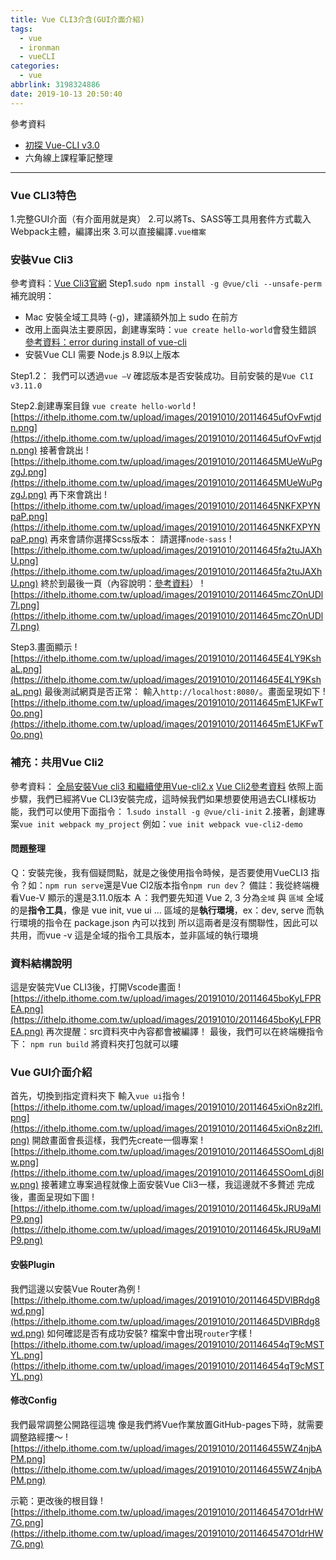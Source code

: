 ```yaml
---
title: Vue CLI3介含(GUI介面介紹)
tags:
  - vue
  - ironman
  - vueCLI
categories:
  - vue
abbrlink: 3198324886
date: 2019-10-13 20:50:40
---
```


參考資料
- [初探 Vue-CLI v3.0](https://kuro.tw/posts/2018/07/04/%E5%88%9D%E6%8E%A2-Vue-CLI-3-0/)
- 六角線上課程筆記整理
<!-- more -->
-----

### Vue CLI3特色
1.完整GUI介面（有介面用就是爽）
2.可以將Ts、SASS等工具用套件方式載入Webpack主體，編譯出來
3.可以直接編譯`.vue檔案`

### 安裝Vue Cli3
參考資料：[Vue Cli3官網](https://cli.vuejs.org/guide/installation.html)
Step1.`sudo npm install -g @vue/cli --unsafe-perm` 
補充說明：
- Mac 安裝全域工具時 (-g)，建議額外加上 sudo 在前方
- 改用上面與法主要原因，創建專案時：`vue create hello-world`會發生錯誤
[參考資料：error during install of vue-cli](https://github.com/vuejs/vue-cli/issues/3402)
- 安裝Vue CLI 需要 Node.js 8.9以上版本



Step1.2：
我們可以透過`vue —V`
確認版本是否安裝成功。目前安裝的是`Vue ClI v3.11.0`

Step2.創建專案目錄
`vue create hello-world`
![https://ithelp.ithome.com.tw/upload/images/20191010/20114645ufOvFwtjdn.png](https://ithelp.ithome.com.tw/upload/images/20191010/20114645ufOvFwtjdn.png)
接著會跳出
![https://ithelp.ithome.com.tw/upload/images/20191010/20114645MUeWuPgzgJ.png](https://ithelp.ithome.com.tw/upload/images/20191010/20114645MUeWuPgzgJ.png)
再下來會跳出
![https://ithelp.ithome.com.tw/upload/images/20191010/20114645NKFXPYNpaP.png](https://ithelp.ithome.com.tw/upload/images/20191010/20114645NKFXPYNpaP.png)
再來會請你選擇Scss版本：
請選擇`node-sass`
![https://ithelp.ithome.com.tw/upload/images/20191010/20114645fa2tuJAXhU.png](https://ithelp.ithome.com.tw/upload/images/20191010/20114645fa2tuJAXhU.png)
終於到最後一頁（內容說明：[參考資料](https://www.jianshu.com/p/fbcad30031c2)）
![https://ithelp.ithome.com.tw/upload/images/20191010/20114645mcZOnUDl7I.png](https://ithelp.ithome.com.tw/upload/images/20191010/20114645mcZOnUDl7I.png)

Step3.畫面顯示
![https://ithelp.ithome.com.tw/upload/images/20191010/20114645E4LY9KshaL.png](https://ithelp.ithome.com.tw/upload/images/20191010/20114645E4LY9KshaL.png)
最後測試網頁是否正常：
輸入`http://localhost:8080/`。畫面呈現如下
![https://ithelp.ithome.com.tw/upload/images/20191010/20114645mE1JKFwT0o.png](https://ithelp.ithome.com.tw/upload/images/20191010/20114645mE1JKFwT0o.png)
### 補充：共用Vue Cli2
參考資料：
[全局安裝Vue cli3 和繼續使用Vue-cli2.x](https://blog.csdn.net/u012302552/article/details/81703202)
[Vue Cli2參考資料](https://github.com/vuejs/vue-cli/tree/v2#vue-cli--)
依照上面步驟，我們已經將Vue CLI3安裝完成，這時候我們如果想要使用過去CLI樣板功能，我們可以使用下面指令：
1.`sudo install -g @vue/cli-init`
2.接著，創建專案`vue init webpack my_project`
例如：`vue init webpack vue-cli2-demo`

#### 問題整理
Ｑ：安裝完後，我有個疑問點，就是之後使用指令時候，是否要使用VueCLI3 指令？如：`npm run serve`還是Vue Cl2版本指令`npm run dev`？
備註：我從終端機看Vue-V 顯示的還是3.11.0版本
Ａ：我們要先知道 Vue 2, 3 分為`全域` 與 `區域`
全域的是**指令工具**，像是 vue init, vue ui …
區域的是**執行環境**，ex：dev, serve
而執行環境的指令在 package.json 內可以找到
所以這兩者是沒有關聯性，因此可以共用，而vue -v 這是全域的指令工具版本，並非區域的執行環境

### 資料結構說明
這是安裝完Vue CLI3後，打開Vscode畫面
![https://ithelp.ithome.com.tw/upload/images/20191010/20114645boKyLFPREA.png](https://ithelp.ithome.com.tw/upload/images/20191010/20114645boKyLFPREA.png)
再次提醒：src資料夾中內容都會被編譯！
最後，我們可以在終端機指令下：
`npm run build` 將資料夾打包就可以瞜

### Vue GUI介面介紹
首先，切換到指定資料夾下 輸入`vue ui`指令
![https://ithelp.ithome.com.tw/upload/images/20191010/20114645xiOn8z2lfl.png](https://ithelp.ithome.com.tw/upload/images/20191010/20114645xiOn8z2lfl.png)
開啟畫面會長這樣，我們先create一個專案
![https://ithelp.ithome.com.tw/upload/images/20191010/20114645SOomLdj8lw.png](https://ithelp.ithome.com.tw/upload/images/20191010/20114645SOomLdj8lw.png)
接著建立專案過程就像上面安裝Vue Cli3一樣，我這邊就不多贅述
完成後，畫面呈現如下圖
![https://ithelp.ithome.com.tw/upload/images/20191010/20114645kJRU9aMlP9.png](https://ithelp.ithome.com.tw/upload/images/20191010/20114645kJRU9aMlP9.png)

#### 安裝Plugin
我們這邊以安裝Vue Router為例
![https://ithelp.ithome.com.tw/upload/images/20191010/20114645DVlBRdg8wd.png](https://ithelp.ithome.com.tw/upload/images/20191010/20114645DVlBRdg8wd.png)
如何確認是否有成功安裝?
檔案中會出現`router`字樣
![https://ithelp.ithome.com.tw/upload/images/20191010/201146454qT9cMSTYL.png](https://ithelp.ithome.com.tw/upload/images/20191010/201146454qT9cMSTYL.png)

#### 修改Config
我們最常調整公開路徑這塊
像是我們將Vue作業放置GitHub-pages下時，就需要調整路經摟～
![https://ithelp.ithome.com.tw/upload/images/20191010/201146455WZ4njbAPM.png](https://ithelp.ithome.com.tw/upload/images/20191010/201146455WZ4njbAPM.png)

示範：更改後的根目錄
![https://ithelp.ithome.com.tw/upload/images/20191010/2011464547O1drHW7G.png](https://ithelp.ithome.com.tw/upload/images/20191010/2011464547O1drHW7G.png)
